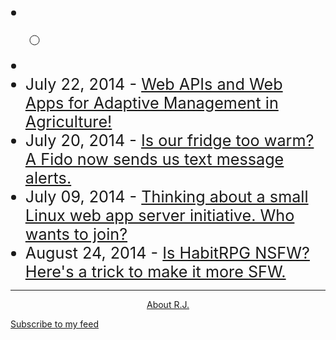 
-  - [](http://farmhack.net/forums/sending-wifi-other-side-farm-under-200-part-1)
- [](http://farmhack.net/forums/checkout-video-new-raspberry-pi-based-fido-its-plug-and-play-temperature-alarm-sends-text)
- July 22, 2014 - [Web APIs and Web Apps for Adaptive Management in Agriculture!](web-apis-and-web-apps-for-adaptive-management-in-agriculture/README.md)
- July 20, 2014 - [Is our fridge too warm? A Fido now sends us text message alerts.](#!is-our-fridge-too-warm/README.md)
- July 09, 2014 - [Thinking about a small Linux web app server initiative. Who wants to join?](#!thinking-about-a-small-linux-web-app-server-initiative/README.md)
- August 24, 2014 - [Is HabitRPG NSFW? Here's a trick to make it more SFW.](#!make-habitrpg-safe-for-work/README.md)

<div style="text-align:center; width: 100%; ">
<hr style="position: relative; margin-top: 1em;">
<a href='#!about/README.md'>About R.J.</a>
</div>

<style>
li {font-size: 1.8em;}
</style>

<a href="rss.xml">Subscribe to my feed</a>
